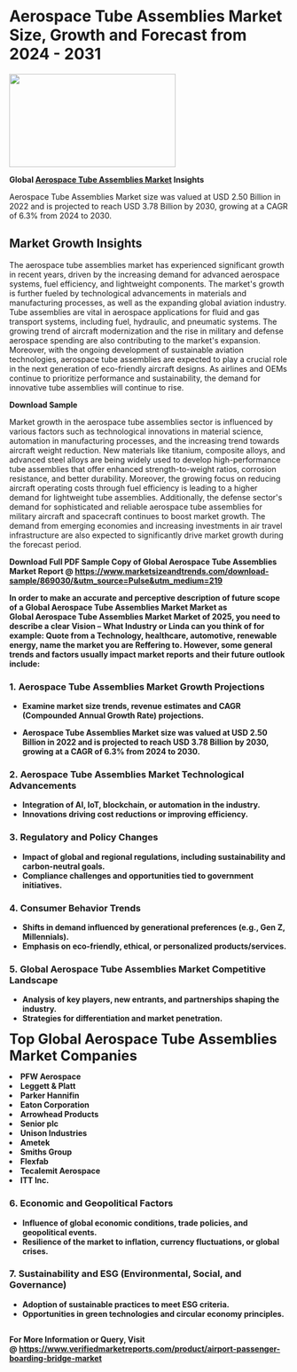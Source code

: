 <H1>Aerospace Tube Assemblies Market Size, Growth and Forecast from 2024 - 2031</H1><img class="aligncenter size-medium wp-image-584254" src="https://thirdeyenews.in/wp-content/uploads/2024/09/Global-Market-Research-300x168.jpeg" alt="" width="300" height="168" /><p><strong>Global&nbsp;<a href="https://www.marketsizeandtrends.com/download-sample/869030/&amp;utm_source=Pulse&amp;utm_medium=219">Aerospace Tube Assemblies Market</a> Insights</strong></p><p>Aerospace Tube Assemblies Market size was valued at USD 2.50 Billion in 2022 and is projected to reach USD 3.78 Billion by 2030, growing at a CAGR of 6.3% from 2024 to 2030.</p><p><h2>Market Growth Insights</h2> <p>The aerospace tube assemblies market has experienced significant growth in recent years, driven by the increasing demand for advanced aerospace systems, fuel efficiency, and lightweight components. The market's growth is further fueled by technological advancements in materials and manufacturing processes, as well as the expanding global aviation industry. Tube assemblies are vital in aerospace applications for fluid and gas transport systems, including fuel, hydraulic, and pneumatic systems. The growing trend of aircraft modernization and the rise in military and defense aerospace spending are also contributing to the market's expansion. Moreover, with the ongoing development of sustainable aviation technologies, aerospace tube assemblies are expected to play a crucial role in the next generation of eco-friendly aircraft designs. As airlines and OEMs continue to prioritize performance and sustainability, the demand for innovative tube assemblies will continue to rise.</p> <p><strong>Download Sample</strong></p> <p>Market growth in the aerospace tube assemblies sector is influenced by various factors such as technological innovations in material science, automation in manufacturing processes, and the increasing trend towards aircraft weight reduction. New materials like titanium, composite alloys, and advanced steel alloys are being widely used to develop high-performance tube assemblies that offer enhanced strength-to-weight ratios, corrosion resistance, and better durability. Moreover, the growing focus on reducing aircraft operating costs through fuel efficiency is leading to a higher demand for lightweight tube assemblies. Additionally, the defense sector's demand for sophisticated and reliable aerospace tube assemblies for military aircraft and spacecraft continues to boost market growth. The demand from emerging economies and increasing investments in air travel infrastructure are also expected to significantly drive market growth during the forecast period.</p> <p><strong></p><p><span class=""><strong>Download Full PDF Sample Copy of Global Aerospace Tube Assemblies Market Report</strong> @ <a href="https://www.marketsizeandtrends.com/download-sample/869030/&amp;utm_source=Pulse&amp;utm_medium=219" target="_blank">https://www.marketsizeandtrends.com/download-sample/869030/&amp;utm_source=Pulse&amp;utm_medium=219</a></span></p><p>In order to make an accurate and perceptive description of future scope of a Global&nbsp;Aerospace Tube Assemblies Market Market as Global&nbsp;Aerospace Tube Assemblies Market Market of 2025, you need to describe a clear Vision &ndash; What Industry or Linda can you think of for example: Quote from a Technology, healthcare, automotive, renewable energy, name the market you are Reffering to. However, some general trends and factors usually impact market reports and their future outlook include:</p><h3>1.&nbsp;<strong>Aerospace Tube Assemblies Market Growth Projections</strong></h3><ul><li>Examine market size trends, revenue estimates and CAGR (Compounded Annual Growth Rate) projections.</li><li><p>Aerospace Tube Assemblies Market size was valued at USD 2.50 Billion in 2022 and is projected to reach USD 3.78 Billion by 2030, growing at a CAGR of 6.3% from 2024 to 2030.</p></li></ul><h3>2.&nbsp;<strong>Aerospace Tube Assemblies Market Technological Advancements</strong></h3><ul><li>Integration of AI, IoT, blockchain, or automation in the industry.</li><li>Innovations driving cost reductions or improving efficiency.</li></ul><h3>3.&nbsp;<strong>Regulatory and Policy Changes</strong></h3><ul><li>Impact of global and regional regulations, including sustainability and carbon-neutral goals.</li><li>Compliance challenges and opportunities tied to government initiatives.</li></ul><h3>4.&nbsp;<strong>Consumer Behavior Trends</strong></h3><ul><li>Shifts in demand influenced by generational preferences (e.g., Gen Z, Millennials).</li><li>Emphasis on eco-friendly, ethical, or personalized products/services.</li></ul><h3>5.&nbsp;<strong>Global Aerospace Tube Assemblies Market Competitive Landscape</strong></h3><ul><li>Analysis of key players, new entrants, and partnerships shaping the industry.</li><li>Strategies for differentiation and market penetration.</li></ul><p data-pm-slice="1 1 []"><span style="color: inherit; font-family: inherit; font-size: 25px;">Top Global Aerospace Tube Assemblies Market Companies</span></p><div class="" data-test-id=""><p><li>PFW Aerospace</li><li> Leggett & Platt</li><li> Parker Hannifin</li><li> Eaton Corporation</li><li> Arrowhead Products</li><li> Senior plc</li><li> Unison Industries</li><li> Ametek</li><li> Smiths Group</li><li> Flexfab</li><li> Tecalemit Aerospace</li><li> ITT Inc.</li></p></div><h3>6.&nbsp;<strong>Economic and Geopolitical Factors</strong></h3><ul><li>Influence of global economic conditions, trade policies, and geopolitical events.</li><li>Resilience of the market to inflation, currency fluctuations, or global crises.</li></ul><h3>7.&nbsp;<strong>Sustainability and ESG (Environmental, Social, and Governance)</strong></h3><ul><li>Adoption of sustainable practices to meet ESG criteria.</li><li>Opportunities in green technologies and circular economy principles.</li></ul><h2><strong style="font-size: 14px;">For More Information or Query, Visit @&nbsp;</strong><a style="background-color: #ffffff; font-size: 14px;" href="https://www.marketsizeandtrends.com/report/aerospace-tube-assemblies-market/" target="_blank">https://www.verifiedmarketreports.com/product/airport-passenger-boarding-bridge-market</a></h2>
